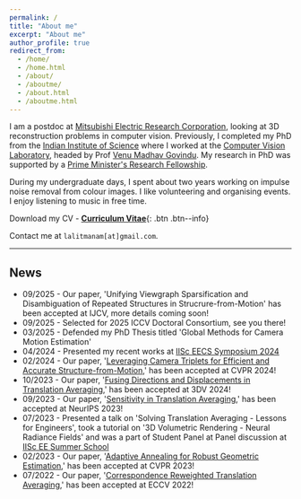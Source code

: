 ```yaml
---
permalink: /
title: "About me"
excerpt: "About me"
author_profile: true
redirect_from: 
  - /home/
  - /home.html
  - /about/
  - /aboutme/
  - /about.html
  - /aboutme.html
---
```

I am a postdoc at [Mitsubishi Electric Research Corporation](https://merl.com/), looking at 3D reconstruction problems in computer vision. Previously, I completed my PhD from the [Indian Institute of Science](https://iisc.ac.in/) where I worked at the [Computer Vision Laboratory](https://ee.iisc.ac.in/cvlab/), headed by Prof [Venu Madhav Govindu](https://ee.iisc.ac.in/~venu/). My research in PhD was supported by a [Prime Minister's Research Fellowship](https://www.pmrf.in/).

<!--
My research interests are broadly in 3D reconstruction problems in computer vision. My recent works focus on estimating camera motions in 3D reconstruction problems like structure-from-motion and simultaneous-localization-and-mapping.
-->
During my undergraduate days, I spent about two years working on impulse noise removal from colour images. I like volunteering and organising events. I enjoy listening to music in free time.

Download my CV - [__Curriculum Vitae__](\files\LM_Resume.pdf){: .btn .btn--info}

Contact me at `lalitmanam[at]gmail.com`.


----------------------------------------------------------------------------------------------------

News
---
* 09/2025 - Our paper, 'Unifying Viewgraph Sparsification and Disambiguation of Repeated Structures in Strucrure-from-Motion' has been accepted at IJCV, more details coming soon!
* 09/2025 - Selected for 2025 ICCV Doctoral Consortium, see you there!
* 03/2025 - Defended my PhD Thesis titled 'Global Methods for Camera Motion Estimation'
* 04/2024 - Presented my recent works at [IISc EECS Symposium 2024](https://eecs.iisc.ac.in/EECS2024/)
* 02/2024 - Our paper, '[Leveraging Camera Triplets for Efficient and Accurate Structure-from-Motion](https://ee.iisc.ac.in/cvlab/research/camtripsfm/),' has been accepted at CVPR 2024!
* 10/2023 - Our paper, '[Fusing Directions and Displacements in Translation Averaging](https://ee.iisc.ac.in/cvlab/research/fusedta/),' has been accepted at 3DV 2024!
* 09/2023 - Our paper, '[Sensitivity in Translation Averaging](https://ee.iisc.ac.in/cvlab/research/tasensitivity/),' has been accepted at NeurIPS 2023!
* 07/2023 - Presented a talk on 'Solving Translation Averaging - Lessons for Engineers', took a tutorial on '3D Volumetric Rendering - Neural Radiance Fields' and was a part of Student Panel at Panel discussion at [IISc EE Summer School](https://ee.iisc.ac.in/summerschool2023/)
* 02/2023 - Our paper, '[Adaptive Annealing for Robust Geometric Estimation](https://ee.iisc.ac.in/cvlab/research/adanroge/),' has been accepted at CVPR 2023!
* 07/2022 - Our paper, '[Correspondence Reweighted Translation Averaging](https://ee.iisc.ac.in/cvlab/research/creta/),' has been accepted at ECCV 2022!
<!-- * 04/2022 - Presented my work on Translation Averaging at [EECS Symposium 2022](https://eecs.iisc.ac.in/EECS2022/student_abstracts.html#lalit_ee)
-->
